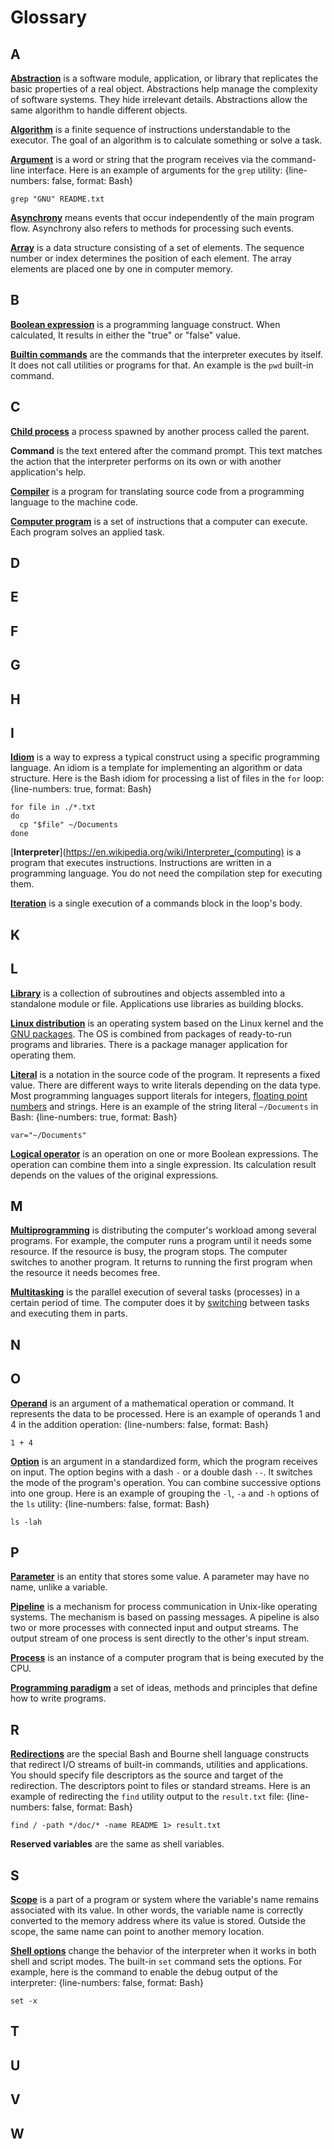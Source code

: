 # Glossary

## A

[**Abstraction**](https://en.wikipedia.org/wiki/Abstraction_(computer_science)) is a software module, application, or library that replicates the basic properties of a real object. Abstractions help manage the complexity of software systems. They hide irrelevant details. Abstractions allow the same algorithm to handle different objects.

[**Algorithm**](https://en.wikipedia.org/wiki/Algorithm) is a finite sequence of instructions understandable to the executor. The goal of an algorithm is to calculate something or solve a task.

[**Argument**](http://linuxcommand.org/lc3_wss0120.php) is a word or string that the program receives via the command-line interface. Here is an example of arguments for the `grep` utility:
{line-numbers: false, format: Bash}
```
grep "GNU" README.txt
```

[**Asynchrony**](https://en.wikipedia.org/wiki/Asynchrony_(computer_programming)) means events that occur independently of the main program flow. Asynchrony also refers to methods for processing such events.

[**Array**](https://en.wikipedia.org/wiki/Array_data_structure) is a data structure consisting of a set of elements. The sequence number or index determines the position of each element. The array elements are placed one by one in computer memory.

## B

[**Boolean expression**](https://en.wikipedia.org/wiki/Boolean_expression) is a programming language construct. When calculated, It results in either the "true" or "false" value.

[**Builtin commands**](https://www.gnu.org/software/bash/manual/html_node/Shell-Builtin-Commands.html) are the commands that the interpreter executes by itself. It does not call utilities or programs for that. An example is the `pwd` built-in command.

## C

[**Child process**](https://en.wikipedia.org/wiki/Child_process) a process spawned by another process called the parent.

**Command** is the text entered after the command prompt. This text matches the action that the interpreter performs on its own or with another application's help.

[**Compiler**](https://en.wikipedia.org/wiki/Compiler) is a program for translating source code from a programming language to the machine code.

[**Computer program**](https://en.wikipedia.org/wiki/Computer_program) is a set of instructions that a computer can execute. Each program solves an applied task.

## D

## E

## F

## G

## H

## I

[**Idiom**](https://en.wikipedia.org/wiki/Programming_idiom) is a way to express a typical construct using a specific programming language. An idiom is a template for implementing an algorithm or data structure. Here is the Bash idiom for processing a list of files in the `for` loop:
{line-numbers: true, format: Bash}
```
for file in ./*.txt
do
  cp "$file" ~/Documents
done
```

[**Interpreter**](https://en.wikipedia.org/wiki/Interpreter_(computing) is a program that executes instructions. Instructions are written in a programming language. You do not need the compilation step for executing them.

[**Iteration**](https://en.wikipedia.org/wiki/Iteration#Computing) is a single execution of a commands block in the loop's body.

## K

## L

[**Library**](https://en.wikipedia.org/wiki/Library_(computing)) is a collection of subroutines and objects assembled into a standalone module or file. Applications use libraries as building blocks.

[**Linux distribution**](https://en.wikipedia.org/wiki/Linux_distribution) is an operating system based on the Linux kernel and the [GNU packages](https://en.wikipedia.org/wiki/List_of_GNU_packages). The OS is combined from packages of ready-to-run programs and libraries. There is a package manager application for operating them.

[**Literal**](https://en.wikipedia.org/wiki/Literal_(computer_programming)) is a notation in the source code of the program. It represents a fixed value. There are different ways to write literals depending on the data type. Most programming languages support literals for integers, [floating point numbers](https://en.wikipedia.org/wiki/Floating-point_arithmetic) and strings. Here is an example of the string literal `~/Documents` in Bash:
{line-numbers: true, format: Bash}
```
var="~/Documents"
```

[**Logical operator**](https://en.wikipedia.org/wiki/Logical_connective) is an operation on one or more Boolean expressions. The operation can combine them into a single expression. Its calculation result depends on the values of the original expressions.

## M

[**Multiprogramming**](https://www.geeksforgeeks.org/difference-between-multitasking-multithreading-and-multiprocessing) is distributing the computer's workload among several programs. For example, the computer runs a program until it needs some resource. If the resource is busy, the program stops. The computer switches to another program. It returns to running the first program when the resource it needs becomes free.

[**Multitasking**](https://en.wikipedia.org/wiki/Computer_multitasking) is the parallel execution of several tasks (processes) in a certain period of time. The computer does it by [switching](https://en.wikipedia.org/wiki/Context_switch) between tasks and executing them in parts.

## N

## O

[**Operand**](https://en.wikipedia.org/wiki/Operand) is an argument of a mathematical operation or command. It represents the data to be processed. Here is an example of operands 1 and 4 in the addition operation:
{line-numbers: false, format: Bash}
```
1 + 4
```

[**Option**](http://linuxcommand.org/lc3_wss0120.php) is an argument in a standardized form, which the program receives on input. The option begins with a dash `-` or a double dash `--`.  It switches the mode of the program's operation. You can combine successive options into one group. Here is an example of grouping the `-l`, `-a` and `-h` options of the `ls` utility:
{line-numbers: false, format: Bash}
```
ls -lah
```

## P

[**Parameter**](http://www.gnu.org/savannah-checkouts/gnu/bash/manual/bash.html#Shell-Parameters) is an entity that stores some value. A parameter may have no name, unlike a variable.

[**Pipeline**](https://en.wikipedia.org/wiki/Pipeline_(Unix)) is a mechanism for process communication in Unix-like operating systems. The mechanism is based on passing messages. A pipeline is also two or more processes with connected input and output streams. The output stream of one process is sent directly to the other's input stream.

[**Process**](https://en.wikipedia.org/wiki/Process_(computing)) is an instance of a computer program that is being executed by the CPU.

[**Programming paradigm**](https://en.wikipedia.org/wiki/Programming_paradigm) a set of ideas, methods and principles that define how to write programs.

## R

[**Redirections**](https://www.gnu.org/software/bash/manual/html_node/Redirections.html#Redirections) are the special Bash and Bourne shell language constructs that redirect I/O streams of built-in commands, utilities and applications. You should specify file descriptors as the source and target of the redirection. The descriptors point to files or standard streams. Here is an example of redirecting the `find` utility output to the `result.txt` file:
{line-numbers: false, format: Bash}
```
find / -path */doc/* -name README 1> result.txt
```

**Reserved variables** are the same as shell variables.

## S

[**Scope**](https://en.wikipedia.org/wiki/Scope_(computer_science)) is a part of a program or system where the variable's name remains associated with its value. In other words, the variable name is correctly converted to the memory address where its value is stored. Outside the scope, the same name can point to another memory location.

[**Shell options**](https://www.tldp.org/LDP/abs/html/options.html) change the behavior of the interpreter when it works in both shell and script modes. The built-in `set` command sets the options. For example, here is the command to enable the debug output of the interpreter:
{line-numbers: false, format: Bash}
```
set -x
```

## T

## U

## V

## W
